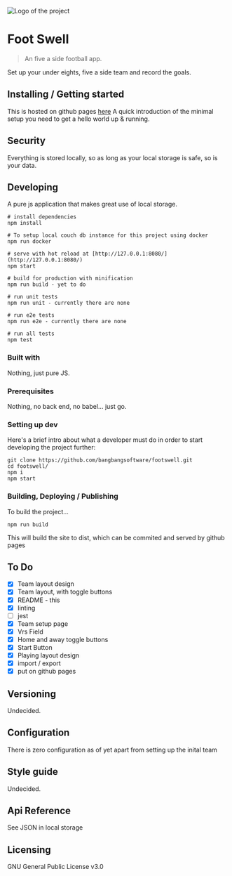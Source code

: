 ![Logo of the project](./src/assets/logo.png)

#  Foot Swell 
> An five a side football app. 

Set up your under eights, five a side team and record the goals.

## Installing / Getting started

This is hosted on github pages [here](http://bangbangsoftware.github.io/footswell/)
A quick introduction of the minimal setup you need to get a hello world up &
running.

## Security

Everything is stored locally, so as long as your local storage is safe, so is your data.

## Developing

A pure js application that makes great use of local storage. 

```shell
# install dependencies
npm install

# To setup local couch db instance for this project using docker
npm run docker

# serve with hot reload at [http://127.0.0.1:8080/](http://127.0.0.1:8080/)
npm start

# build for production with minification 
npm run build - yet to do 

# run unit tests
npm run unit - currently there are none

# run e2e tests
npm run e2e - currently there are none

# run all tests
npm test
```

### Built with
Nothing, just pure JS.

### Prerequisites
Nothing, no back end, no babel... just go.

### Setting up dev

Here's a brief intro about what a developer must do in order to start developing
the project further:

```shell
git clone https://github.com/bangbangsoftware/footswell.git
cd footswell/
npm i
npm start 
```

### Building, Deploying / Publishing

To build the project...

```shell
npm run build
```
 This will build the site to dist, which can be commited and served by github
 pages

## To Do

* [X] Team layout design
* [x] Team layout, with toggle buttons
* [x] README - this
* [x] linting
* [ ] jest
* [x] Team setup page
* [x] Vrs Field
* [x] Home and away toggle buttons
* [x] Start Button
* [x] Playing layout design
* [x] import / export
* [x] put on github pages

## Versioning

Undecided.

## Configuration

There is zero configuration as of yet apart from setting up the inital team

## Style guide

Undecided.

## Api Reference

See JSON in local storage

## Licensing

GNU General Public License v3.0


